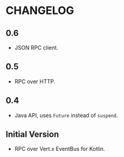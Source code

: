 CHANGELOG
=========

0.6
---

* JSON RPC client.

0.5
---

* RPC over HTTP.

0.4
---

* Java API, uses `Future` instead of `suspend`.

Initial Version
---------------

* RPC over Vert.x EventBus for Kotlin.
